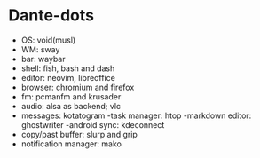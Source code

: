 # Dante-dots

- OS: void(musl)
- WM: sway
- bar: waybar
- shell: fish, bash and dash
- editor: neovim, libreoffice
- browser: chromium and firefox
- fm: pcmanfm and krusader
- audio: alsa as backend; vlc
- messages: kotatogram
-task manager: htop
-markdown editor: ghostwriter
-android sync: kdeconnect
- copy/past buffer: slurp and grip
- notification manager: mako
